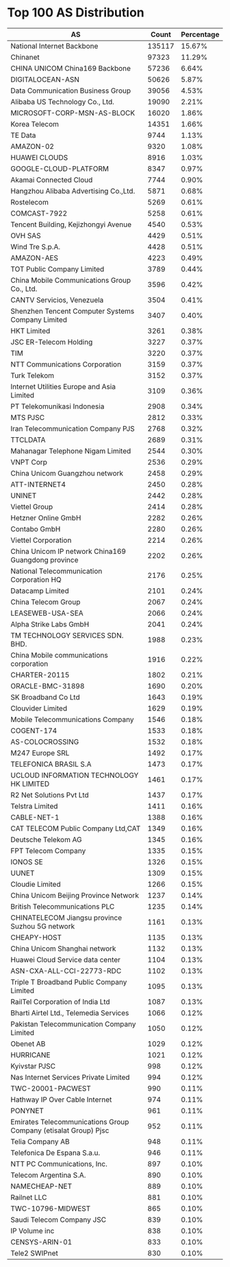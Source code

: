 # Top 100 AS Distribution
| AS | Count | Percentage |
|----|----|----|
| National Internet Backbone | 135117 | 15.67% |
| Chinanet | 97323 | 11.29% |
| CHINA UNICOM China169 Backbone | 57236 | 6.64% |
| DIGITALOCEAN-ASN | 50626 | 5.87% |
| Data Communication Business Group | 39056 | 4.53% |
| Alibaba US Technology Co., Ltd. | 19090 | 2.21% |
| MICROSOFT-CORP-MSN-AS-BLOCK | 16020 | 1.86% |
| Korea Telecom | 14351 | 1.66% |
| TE Data | 9744 | 1.13% |
| AMAZON-02 | 9320 | 1.08% |
| HUAWEI CLOUDS | 8916 | 1.03% |
| GOOGLE-CLOUD-PLATFORM | 8347 | 0.97% |
| Akamai Connected Cloud | 7744 | 0.90% |
| Hangzhou Alibaba Advertising Co.,Ltd. | 5871 | 0.68% |
| Rostelecom | 5269 | 0.61% |
| COMCAST-7922 | 5258 | 0.61% |
| Tencent Building, Kejizhongyi Avenue | 4540 | 0.53% |
| OVH SAS | 4429 | 0.51% |
| Wind Tre S.p.A. | 4428 | 0.51% |
| AMAZON-AES | 4223 | 0.49% |
| TOT Public Company Limited | 3789 | 0.44% |
| China Mobile Communications Group Co., Ltd. | 3596 | 0.42% |
| CANTV Servicios, Venezuela | 3504 | 0.41% |
| Shenzhen Tencent Computer Systems Company Limited | 3407 | 0.40% |
| HKT Limited | 3261 | 0.38% |
| JSC ER-Telecom Holding | 3227 | 0.37% |
| TIM | 3220 | 0.37% |
| NTT Communications Corporation | 3159 | 0.37% |
| Turk Telekom | 3152 | 0.37% |
| Internet Utilities Europe and Asia Limited | 3109 | 0.36% |
| PT Telekomunikasi Indonesia | 2908 | 0.34% |
| MTS PJSC | 2812 | 0.33% |
| Iran Telecommunication Company PJS | 2768 | 0.32% |
| TTCLDATA | 2689 | 0.31% |
| Mahanagar Telephone Nigam Limited | 2544 | 0.30% |
| VNPT Corp | 2536 | 0.29% |
| China Unicom Guangzhou network | 2458 | 0.29% |
| ATT-INTERNET4 | 2450 | 0.28% |
| UNINET | 2442 | 0.28% |
| Viettel Group | 2414 | 0.28% |
| Hetzner Online GmbH | 2282 | 0.26% |
| Contabo GmbH | 2280 | 0.26% |
| Viettel Corporation | 2214 | 0.26% |
| China Unicom IP network China169 Guangdong province | 2202 | 0.26% |
| National Telecommunication Corporation HQ | 2176 | 0.25% |
| Datacamp Limited | 2101 | 0.24% |
| China Telecom Group | 2067 | 0.24% |
| LEASEWEB-USA-SEA | 2066 | 0.24% |
| Alpha Strike Labs GmbH | 2041 | 0.24% |
| TM TECHNOLOGY SERVICES SDN. BHD. | 1988 | 0.23% |
| China Mobile communications corporation | 1916 | 0.22% |
| CHARTER-20115 | 1802 | 0.21% |
| ORACLE-BMC-31898 | 1690 | 0.20% |
| SK Broadband Co Ltd | 1643 | 0.19% |
| Clouvider Limited | 1629 | 0.19% |
| Mobile Telecommunications Company | 1546 | 0.18% |
| COGENT-174 | 1533 | 0.18% |
| AS-COLOCROSSING | 1532 | 0.18% |
| M247 Europe SRL | 1492 | 0.17% |
| TELEFONICA BRASIL S.A | 1473 | 0.17% |
| UCLOUD INFORMATION TECHNOLOGY HK LIMITED | 1461 | 0.17% |
| R2 Net Solutions Pvt Ltd | 1437 | 0.17% |
| Telstra Limited | 1411 | 0.16% |
| CABLE-NET-1 | 1388 | 0.16% |
| CAT TELECOM Public Company Ltd,CAT | 1349 | 0.16% |
| Deutsche Telekom AG | 1345 | 0.16% |
| FPT Telecom Company | 1335 | 0.15% |
| IONOS SE | 1326 | 0.15% |
| UUNET | 1309 | 0.15% |
| Cloudie Limited | 1266 | 0.15% |
| China Unicom Beijing Province Network | 1237 | 0.14% |
| British Telecommunications PLC | 1235 | 0.14% |
| CHINATELECOM Jiangsu province Suzhou 5G network | 1161 | 0.13% |
| CHEAPY-HOST | 1135 | 0.13% |
| China Unicom Shanghai network | 1132 | 0.13% |
| Huawei Cloud Service data center | 1104 | 0.13% |
| ASN-CXA-ALL-CCI-22773-RDC | 1102 | 0.13% |
| Triple T Broadband Public Company Limited | 1095 | 0.13% |
| RailTel Corporation of India Ltd | 1087 | 0.13% |
| Bharti Airtel Ltd., Telemedia Services | 1066 | 0.12% |
| Pakistan Telecommunication Company Limited | 1050 | 0.12% |
| Obenet AB | 1029 | 0.12% |
| HURRICANE | 1021 | 0.12% |
| Kyivstar PJSC | 998 | 0.12% |
| Nas Internet Services Private Limited | 994 | 0.12% |
| TWC-20001-PACWEST | 990 | 0.11% |
| Hathway IP Over Cable Internet | 974 | 0.11% |
| PONYNET | 961 | 0.11% |
| Emirates Telecommunications Group Company (etisalat Group) Pjsc | 952 | 0.11% |
| Telia Company AB | 948 | 0.11% |
| Telefonica De Espana S.a.u. | 946 | 0.11% |
| NTT PC Communications, Inc. | 897 | 0.10% |
| Telecom Argentina S.A. | 890 | 0.10% |
| NAMECHEAP-NET | 889 | 0.10% |
| Railnet LLC | 881 | 0.10% |
| TWC-10796-MIDWEST | 865 | 0.10% |
| Saudi Telecom Company JSC | 839 | 0.10% |
| IP Volume inc | 838 | 0.10% |
| CENSYS-ARIN-01 | 833 | 0.10% |
| Tele2 SWIPnet | 830 | 0.10% |
